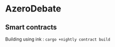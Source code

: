

# AzeroDebate 








## Smart contracts 

Building using ink :  ``` cargo +nightly contract build ``` 
